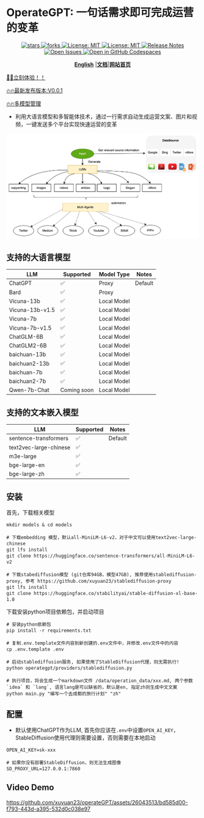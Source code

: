 # OperateGPT: 一句话需求即可完成运营的变革
<div align="center">
  <p>
    <a href="https://github.com/xuyuan23/operateGPT">
        <img alt="stars" src="https://img.shields.io/github/stars/xuyuan23/operategpt?style=social" />
    </a>
    <a href="https://github.com/xuyuan23/operateGPT">
        <img alt="forks" src="https://img.shields.io/github/forks/xuyuan23/operategpt?style=social" />
    </a>
    <a href="https://opensource.org/licenses/MIT">
      <img alt="License: MIT" src="https://img.shields.io/badge/License-MIT-yellow.svg" />
    </a>
    <a href="https://opensource.org/licenses/MIT">
      <img alt="License: MIT" src="https://img.shields.io/badge/License-MIT-yellow.svg" />
    </a>
     <a href="https://github.com/xuyuan23/operateGPT/releases">
      <img alt="Release Notes" src="https://img.shields.io/github/release/xuyuan23/operateGPT" />
    </a>
    <a href="https://github.com/xuyuan23/operateGPT/issues">
      <img alt="Open Issues" src="https://img.shields.io/github/issues-raw/xuyuan23/operateGPT" />
    </a>
    <a href="https://codespaces.new/xuyuan23/operateGPT">
      <img alt="Open in GitHub Codespaces" src="https://github.com/codespaces/badge.svg" />
    </a>
  </p>

[**English**](../../README.md) |[**文档**](http://operategpt.cn/web/#/602177878/152973408)|[**网站首页**](http://operategpt.cn/)
</div>

<a href="http://dev.operategpt.cn">🚀🚀立刻体验！！</a>

[🔥🔥最新发布版本:V0.0.1](OperateGPT_ZH.md)

[🔥🔥多模型管理](multi_models_manage_zh.md)

- 利用大语言模型和多智能体技术，通过一行需求自动生成运营文案、图片和视频，一键发送多个平台实现快速运营的变革

![OperateGPT Process](../../assets/operateGPT_process.png)

## 支持的大语言模型

| LLM             | Supported    | Model Type  | Notes    |
|-----------------|--------------|-------------|----------|
| ChatGPT         | ✅            | Proxy       | Default  |
| Bard            | ✅            | Proxy       |          |
| Vicuna-13b      | ✅            | Local Model |          |
| Vicuna-13b-v1.5 | ✅            | Local Model |          |
| Vicuna-7b       | ✅            | Local Model |          |
| Vicuna-7b-v1.5  | ✅            | Local Model |          |
| ChatGLM-6B      | ✅            | Local Model |          |
| ChatGLM2-6B     | ✅            | Local Model |          |
| baichuan-13b    | ✅            | Local Model |          |
| baichuan2-13b   | ✅            | Local Model |          |
| baichuan-7b     | ✅            | Local Model |          |
| baichuan2-7b    | ✅            | Local Model |          |
| Qwen-7b-Chat    | Coming soon  | Local Model |          |

## 支持的文本嵌入模型

| LLM                    | Supported | Notes   |
|------------------------|-----------|---------|
| sentence-transformers  | ✅         | Default |
| text2vec-large-chinese | ✅         |         |
| m3e-large              | ✅         |         |
| bge-large-en           | ✅         |         |
| bge-large-zh           | ✅         |         |


## 安装

首先，下载相关模型
```commandline
mkdir models & cd models

# 下载embedding 模型，默认all-MiniLM-L6-v2，对于中文可以使用text2vec-large-chinese
git lfs install 
git clone https://huggingface.co/sentence-transformers/all-MiniLM-L6-v2

# 下载stabediffusion模型 (git仓库94GB，模型47GB), 推荐使用stablediffusion-proxy, 参考 https://github.com/xuyuan23/stablediffusion-proxy
git lfs install 
git clone https://huggingface.co/stabilityai/stable-diffusion-xl-base-1.0
```

下载安装python项目依赖包，并启动项目

``` commandline
# 安装python依赖包
pip install -r requirements.txt

# 复制.env.template文件内容到新创建的.env文件中，并修改.env文件中的内容
cp .env.template .env 

# 启动stablediffusion服务, 如果使用了StableDiffusion代理，则无需执行!
python operategpt/providers/stablediffusion.py

# 执行项目，将会生成一个markdown文件 /data/operation_data/xxx.md, 两个参数 `idea` 和 `lang`, 语言lang是可以缺省的，默认是en, 指定zh则生成中文文案
python main.py "编写一个去成都的旅行计划" "zh"
```

## 配置
- 默认使用ChatGPT作为LLM, 首先你应该在`.env`中设置`OPEN_AI_KEY`， StableDiffusion使用代理则需要设置，否则需要在本地启动

```properties
OPEN_AI_KEY=sk-xxx

# 如果你没有部署StableDiffusion，则无法生成图像
SD_PROXY_URL=127.0.0.1:7860
```

## Video Demo

https://github.com/xuyuan23/operateGPT/assets/26043513/bd585d00-f793-443d-a395-532d0c038e97